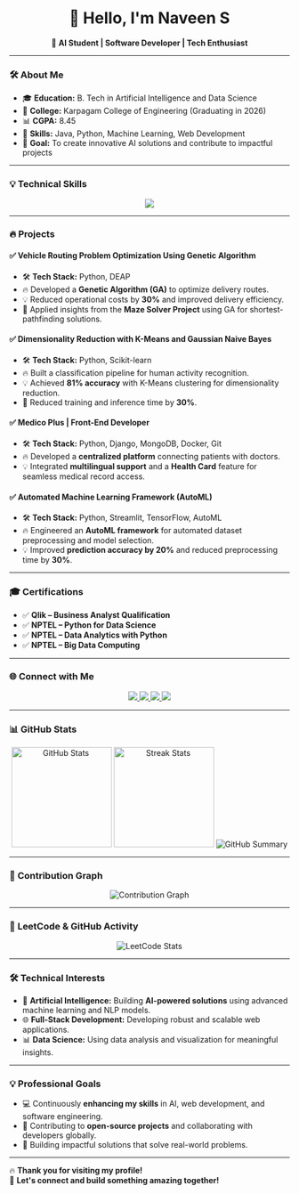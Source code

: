 <h1 align="center">👋 Hello, I'm Naveen S</h1>
<p align="center">
🚀 <b>AI Student | Software Developer | Tech Enthusiast</b>  
</p>

---

### 🛠️ **About Me**
- 🎓 **Education:** B. Tech in Artificial Intelligence and Data Science  
- 🏫 **College:** Karpagam College of Engineering (Graduating in 2026)  
- 📊 **CGPA:** 8.45  
- 🌟 **Skills:** Java, Python, Machine Learning, Web Development  
- 🎯 **Goal:** To create innovative AI solutions and contribute to impactful projects  

---

### 💡 **Technical Skills**
<p align="center">
  <img src="https://skillicons.dev/icons?i=python,java,tensorflow,mongodb,docker,git,github,vscode,streamlit,react" />
</p>

---

### 🔥 **Projects**
#### ✅ **Vehicle Routing Problem Optimization Using Genetic Algorithm**
- 🛠️ **Tech Stack:** Python, DEAP  
- 🔥 Developed a **Genetic Algorithm (GA)** to optimize delivery routes.  
- 💡 Reduced operational costs by **30%** and improved delivery efficiency.  
- 🚀 Applied insights from the **Maze Solver Project** using GA for shortest-pathfinding solutions.  

#### ✅ **Dimensionality Reduction with K-Means and Gaussian Naive Bayes**
- 🛠️ **Tech Stack:** Python, Scikit-learn  
- 🔥 Built a classification pipeline for human activity recognition.  
- 💡 Achieved **81% accuracy** with K-Means clustering for dimensionality reduction.  
- 🚀 Reduced training and inference time by **30%**.  

#### ✅ **Medico Plus | Front-End Developer**
- 🛠️ **Tech Stack:** Python, Django, MongoDB, Docker, Git  
- 🔥 Developed a **centralized platform** connecting patients with doctors.  
- 💡 Integrated **multilingual support** and a **Health Card** feature for seamless medical record access.  

#### ✅ **Automated Machine Learning Framework (AutoML)**  
- 🛠️ **Tech Stack:** Python, Streamlit, TensorFlow, AutoML  
- 🔥 Engineered an **AutoML framework** for automated dataset preprocessing and model selection.  
- 💡 Improved **prediction accuracy by 20%** and reduced preprocessing time by **30%**.  

---

### 🎓 **Certifications**
- ✅ **Qlik – Business Analyst Qualification**  
- ✅ **NPTEL – Python for Data Science**  
- ✅ **NPTEL – Data Analytics with Python**  
- ✅ **NPTEL – Big Data Computing**

---

### 🌐 **Connect with Me**
<p align="center">
  <a href="https://leetcode.com/u/naveenselvan/">
    <img src="https://img.shields.io/badge/LeetCode-FFA116?style=for-the-badge&logo=leetcode&logoColor=black" />
  </a>
  <a href="https://github.com/naveencreation">
    <img src="https://img.shields.io/badge/GitHub-181717?style=for-the-badge&logo=github" />
  </a>
  <a href="https://www.linkedin.com/in/naveen0004/">
    <img src="https://img.shields.io/badge/LinkedIn-0A66C2?style=for-the-badge&logo=linkedin&logoColor=white" />
  </a>
  <a href="mailto:naveenselvan0004@gmail.com">
    <img src="https://img.shields.io/badge/Email-red?style=for-the-badge&logo=gmail" />
  </a>
</p>

---

### 📊 **GitHub Stats**
<p align="center">
  <img src="https://github-readme-stats.vercel.app/api?username=naveencreation&show_icons=true&theme=calm" alt="GitHub Stats" height="180em" />
  <img src="https://github-readme-streak-stats.herokuapp.com/?user=naveencreation&theme=calm" alt="Streak Stats" height="180em" />
  <img src="https://github-profile-summary-cards.vercel.app/api/cards/profile-details?username=naveencreation&theme=github" alt="GitHub Summary" />
</p>

---

### 🚀 **Contribution Graph**
<p align="center">
  <img src="https://github-readme-activity-graph.vercel.app/graph?username=naveencreation&theme=github" alt="Contribution Graph" />
</p>

---

### 🚀 **LeetCode & GitHub Activity**
<p align="center">
  <img src="https://leetcard.jacoblin.cool/naveenselvan?ext=heatmap" alt="LeetCode Stats" />
</p>

---

### 🛠️ **Technical Interests**
- 🤖 **Artificial Intelligence:** Building **AI-powered solutions** using advanced machine learning and NLP models.  
- 🌐 **Full-Stack Development:** Developing robust and scalable web applications.  
- 📊 **Data Science:** Using data analysis and visualization for meaningful insights.  

---

### 💡 **Professional Goals**
- 💻 Continuously **enhancing my skills** in AI, web development, and software engineering.  
- 🌟 Contributing to **open-source projects** and collaborating with developers globally.  
- 🚀 Building impactful solutions that solve real-world problems.  

---

🔥 **Thank you for visiting my profile!**  
🌟 **Let's connect and build something amazing together!**
